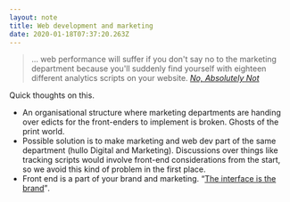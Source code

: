```yaml
---
layout: note
title: Web development and marketing
date: 2020-01-18T07:37:20.263Z
---
```

> ... web performance will suffer if you don't say no to the marketing department because you'll suddenly find yourself with eighteen different analytics scripts on your website. <cite><a href="https://css-tricks.com/no-absolutely-not/">No, Absolutely Not</a></cite>

Quick thoughts on this.

- An organisational structure where marketing departments are handing over edicts for the front-enders to implement is broken. Ghosts of the print world.
- Possible solution is to make marketing and web dev part of the same department (hullo Digital and Marketing). Discussions over things like tracking scripts would involve front-end considerations from the start, so we avoid this kind of problem in the first place.
- Front end is a part of your brand and marketing. <q><a href="https://ia.net/topics/the-interface-of-a-cheeseburger">The interface is the brand</a></q>.



